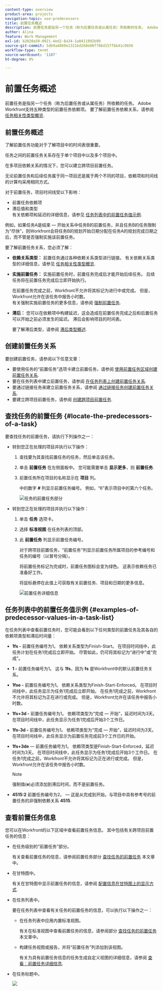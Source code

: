 ```yaml
---
content-type: overview
product-area: projects
navigation-topic: use-predecessors
title: 前置任务概述
description: 前置任务是指另一个任务（称为后置任务或从属任务）所依赖的任务。 Adobe Workfront支持五种类型的前置任务依赖项。
author: Alina
feature: Work Management
exl-id: b2020a50-0921-4ed2-8a34-1a0411992b99
source-git-commit: 5db9a4869e1321bd268e80f786d157fbb41c0656
workflow-type: tm+mt
source-wordcount: '1107'
ht-degree: 0%

---
```


# 前置任务概述

<!-- 

CONTEXT SENSITIVE HELP article. DO NOT CHANGE THE NAME OF THE ARTICLE/ DO NOT MOVE OR DELETE! -->

前置任务是指另一个任务（称为后置任务或从属任务）所依赖的任务。 Adobe Workfront支持五种类型的前置任务依赖项。 要了解前置任务依赖关系，请参阅 [任务相关性类型概览](../../../manage-work/tasks/use-prdcssrs/task-dependency-types.md).

## 前置任务概述

了解前置任务功能对于了解项目中的时间表很重要。

任务之间的前置任务关系存在于单个项目中以及多个项目中。

在多项目依赖关系的情况下，您可以建立跨项目前置任务。

无论前置任务和后续任务属于同一项目还是属于两个不同的项目，依赖项和时间线的计算均采用相同方式。

对于前置任务，项目时间线受以下影响：

* 前置任务依赖项
* 滞后值和类型\
  有关依赖项和延迟的详细信息，请参见 [任务列表中的前置任务值示例](#examples-of-predecessor-values-in-a-task-list).

例如，如果任务A是结束 — 开始关系中任务B的前置任务，并且任务B的任务限制为“尽快”，则Workfront会将任务B的规划开始日期分配在任务A的规划完成日期之后，而不管是否强制实施该前置任务。

要了解前置任务关系，您必须了解：

* **依赖关系类型：** 前置任务通过各种依赖关系类型进行链接。 有关依赖关系类型的详细信息，请参见 [任务相关性类型概览](../../../manage-work/tasks/use-prdcssrs/task-dependency-types.md).

* **实施前置任务：** 实施前置任务时，前置任务完成后才能开始后续任务。 后续任务将在前置任务完成后立即开始执行。

  在前置任务完成之前，Workfront不允许将其标记为进行中或完成。 但是，Workfront允许在该任务中报告小时数。\
  有关强制实施前置任务的更多信息，请参阅 [强制前置任务](../../../manage-work/tasks/use-prdcssrs/enforced-predecessors.md).

* **滞后：** 您可以在依赖项中构建延迟，这会造成在前置任务完成之后和后置任务可以开始之前必须发生的延迟。 滞后会影响项目的时间表。

  要了解滞后类型，请参阅 [滞后类型概述](../../../manage-work/tasks/use-prdcssrs/lag-types.md).

## 创建前置任务关系

要创建前置任务，请参阅以下任意文章：

* 要使用任务的“前置任务”选项卡建立前置任务，请参阅 [使用前置任务区域创建前置任务关系](../../../manage-work/tasks/use-prdcssrs/create-predecessors-in-predecessors-area.md).
* 要在任务列表中建立前置任务，请参阅 [在任务列表上创建前置任务关系](../../../manage-work/tasks/use-prdcssrs/create-predecessors-on-task-list.md).
* 要通过链接任务来建立前置任务关系，请参阅 [通过链接任务创建前置任务关系](../../../manage-work/tasks/use-prdcssrs/create-predecessors-by-chaining-tasks.md).
* 要建立跨项目前置任务，请参阅 [创建跨项目前置任务](../../../manage-work/tasks/use-prdcssrs/cross-project-predecessors.md).

## 查找任务的前置任务 {#locate-the-predecessors-of-a-task}

要查找任务的前置任务，请执行下列操作之一：

* 转到您正在处理的项目并执行以下操作：

   1. 查找要为其查找前置任务的任务，然后单击该任务。
   1. 单击 **前置任务** 在左侧面板中。 您可能需要单击 **显示更多**，则 **前置任务**.
   1. 前置任务所在项目的名称显示在 **项目** 列。

      中的数字 **#** 列显示前置任务编号。 例如，“6”表示项目中的第六个任务。

      ![任务的前置任务部分](assets/predecessors-area-with-task-header.png)

* 转到您正在处理的项目并执行以下操作：

   1. 单击 **任务** 选项卡。
   1. 选择 **标准视图** 在任务列表的顶部。
   1. 此 **前置任务** 列显示前置任务编号。

      对于跨项目前置任务，“前置任务”列显示前置任务所属项目的参考编号和任务的编号（以冒号分隔）。

      将前置任务标记为完成时，前置任务图标会变为绿色。 这表示依赖任务已准备好工作。

      将鼠标悬停在此值上可获取有关前置任务、项目和日期的更多信息。

      ![前置任务详细信息](assets/predecessor-details-in-task-list.png)

## 任务列表中的前置任务值示例 {#examples-of-predecessor-values-in-a-task-list}

在任务列表中查看前置任务时，您可能会看到以下任何类型的前置任务及其各自的依赖项类型和滞后时间量：

* **1fs -** 前置任务编号为1。 依赖关系类型为Finish-Start。 在项目时间线中，此任务计划在任务1完成后立即开始。 尽管如此，仍可将其标记为“进行中”或“完成”。
* **1 -** 前置任务编号为1。 这与 **1fs**，因为 **fs** 是Workfront中的默认前置任务关系。

* **1fse -** 前置任务编号为1。 依赖关系类型为Finish-Start-Enforced。 在项目时间线中，此任务显示为任务1完成后立即开始。 在任务1完成之前，Workfront不允许将其标记为正在进行或完成。 但是，Workfront允许在该任务中报告小时数。
* **1fs+3d -** 前置任务编号为1。 依赖项类型为“完成 — 开始”，延迟时间为3天。 在项目时间线中，此任务显示为任务1完成后开始3个工作日。
* **1fs-3d -** 前置任务编号为1。 依赖项类型为“完成 — 开始”，延迟时间为3天。 在项目时间线中，此任务显示为前置任务完成前3个工作日的开始。
* **1fs+3de**  — 前置任务编号为1。 依赖项类型是Finish-Start-Enforced，延迟时间为3天。 在项目时间线中，此任务显示为任务1完成后开始3个工作日。 在任务1完成之前，Workfront不允许将其标记为正在进行或完成。 但是，Workfront允许在该任务中报告小时数。

  >[!NOTE]
  >
  >强制值(**e**)必须添加到滞后时间，而不是前置任务。

* **4515:2** 前置任务编号为2。  — 这是从完成到开始，与项目中具有参考号的前置任务的非强制依赖关系 **4515**.

## 查看前置任务信息

您可以在Workfront的以下区域中查看前置任务信息。 其中包括有关跨项目前置任务的信息：

* 在任务级别的“前置任务”部分。

  有关查看前置任务的信息，请参阅前置任务部分 [查找任务的前置任务](#locate-the-predecessors-of-a-task) 本文章中。

* 在甘特图中。

  有关在甘特图中显示前置任务的信息，请参阅 [配置信息在甘特图上的显示方式](../../../manage-work/gantt-chart/use-the-gantt-chart/configure-info-on-gantt-chart.md).

* 在任务列表中。

  要在任务列表中查看有关任务的前置任务的信息，可以执行以下操作之一：

   * 在任务列表中应用内置标准视图。

     有关在标准视图中查看前置任务的信息，请参阅部分 [查找任务的前置任务](#locate-the-predecessors-of-a-task) 本文章中。

   * 构建任务视图或报告，并将“前置任务”列添加到该视图。

     有关为具有前置任务信息的任务生成自定义视图的详细信息，请参阅 [查看：前置任务详细信息](../../../reports-and-dashboards/reports/custom-view-filter-grouping-samples/view-predecessor-details.md).

* 在任务标题中。

  ![](assets/qs-predecessor-info-in-task-header-350x141.png)
